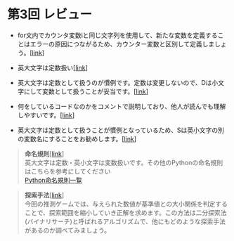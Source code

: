 # 第3回 レビュー
* for文内でカウンタ変数iと同じ文字列を使用して、新たな変数を定義することはエラーの原因につながるため、カウンター変数と区別して定義しましょう。[[link](2023_04_18.ipynb)]

* 英大文字は定数扱い[[link](2023_04_18.ipynb)]

* 英大文字は定数として扱うのが慣例です。定数は変更しないので、Dは小文字にして変数として扱うことが妥当です。[[link](kadai3.ipynb)]

* 何をしているコードなのかをコメントで説明しており、他人が読んでも理解しやすいです。[[link](ensyuu4.ipynb)]

* 英大文字は定数として扱うことが慣例となっているため、Sは英小文字の別の変数名にすることをお勧めします。[[link](2023_04_13.ipynb)]

> **命名規則**[[link](_exp3_1.ipynb)]  
英大文字は定数・英小文字は変数扱いです。その他のPythonの命名規則はこちらを参考にしてください  
[Python命名規則一覧
](https://qiita.com/naomi7325/items/4eb1d2a40277361e898b)

> **探索手法**[[link](_exp3_1.ipynb)]  
今回の推測ゲームでは、与えられた数値が基準値との大小関係を判定することで、探索範囲を縮小していき正解を求めます。この方法は二分探索法(バイナリサーチ)と呼ばれるアルゴリズムで、他にもどのような探索手法があるのか調べてみましょう。

